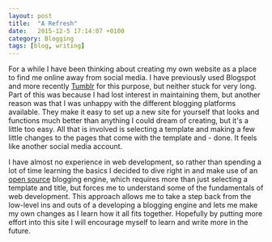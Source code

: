 ```yaml
---
layout: post
title:  "A Refresh"
date:   2015-12-5 17:14:07 +0100
category: Blogging
tags: [blog, writing]
---
```


For a while I have been thinking about creating my own website as a place to find me online away from social media. I have previously used Blogspot and more recently [Tumblr][mytumblr] for this purpose, but neither stuck for very long. Part of this was because I had lost interest in maintaining them, but another reason was that I was unhappy with the different blogging platforms available. They make it easy to set up a new site for yourself that looks and functions much better than anything I could dream of creating, but it's a little too easy. All that is involved is selecting a template and making a few little changes to the pages that come with the template and - done. It feels like another social media account.

I have almost no experience in web development, so rather than spending a lot of time learning the basics I decided to dive right in and make use of an [open source][cml] blogging engine, which requires more than just selecting a template and title, but forces me to understand some of the fundamentals of web development. This approach allows me to take a step back from the low-level ins and outs of a developing a blogging engine and lets me make my own changes as I learn how it all fits together. Hopefully by putting more effort into this site I will encourage myself to learn and write more in the future.

[mytumblr]: http://www.colmulhall.tumblr.com
[cml]: https://github.com/cliss/camel
